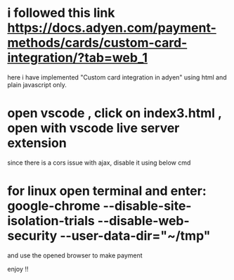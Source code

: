 # i followed this link  https://docs.adyen.com/payment-methods/cards/custom-card-integration/?tab=web_1

here i have implemented "Custom card integration in adyen"   using html and plain javascript only.

# open vscode , click on index3.html , open with vscode live server extension


since there is a cors issue with ajax, disable it using below cmd
# for linux open terminal and enter:   google-chrome --disable-site-isolation-trials --disable-web-security --user-data-dir="~/tmp"


and use the opened browser to make payment

enjoy !!
